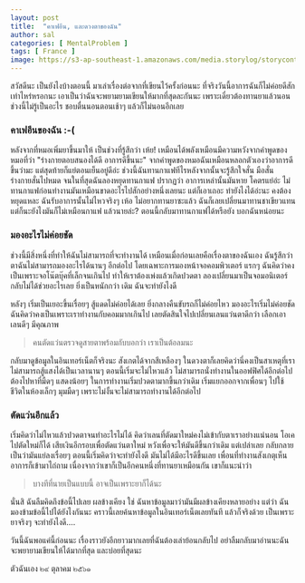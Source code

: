 ```yaml
---
layout: post
title:  "คาเฟอีน,​ และดวงตาของฉัน"
author: sal
categories: [ MentalProblem ]
tags: [ France ]
image: https://s3-ap-southeast-1.amazonaws.com/media.storylog/storycontent/5bcb4a0cd04b46133af4d668/15408190133912753363.jpg
---
```


สวัสดีนะ เป็นยังไงบ้างตอนนี้ มาเล่าเรื่องต่อจากที่เขียนไว้ครั้งก่อนนะ ที่จริงวันนี้อาการฉันก็ไม่ค่อยดีสักเท่าไหร่หรอกนะ เอาเป็นว่าฉันจะพยามยามเขียนให้มากที่สุดละกันนะ เพราะเดี๋ยวต้องทานยาแล้วนอน ช่วงนี้ไม่รู้เป็นอะไร ชอบตื่นนอนตอนเช้าๆ แล้วก็ไม่นอนอีกเลย

### คาเฟอีนของฉัน :-(
หลังจากที่หมอเพิ่มยาขี้นมาให้ เป็นช่วงที่รู้สึกว่า เห้ย! เหมือนได้พลังเหมือนมีความหวังจากคำพูดของหมอที่ว่า "ร่างกายตอบสนองได้ดี อาการดีขึ้นนะ" จากคำพูดของหมอฉันเหมือนหลอกตัวเองว่าอาการดีขึ้นว่ามะ แต่สุดท้ายก็แย่ตอนเย็นอยู่ดีอ่ะ ช่วงนี้ฉันทานกาแฟทีไรหลังจากนั้นจะรู้สึกใจสั่น มือสั่น ร่างกายสั่นไปหมด จนในที่สุดฉันลองหยุดทานกาแฟ ปรากฏว่า อาการเหล่านั้นมันหาย โคตรแย่อ่ะ ไม่ทานกาแฟก่อนทำงานมันเหมือนขาดอะไรไปสักอย่างหนึ่งเลยนะ แต่ก็เอาเถอะ ทำยังไงได้อ่ะนะ คงต้องหยุดแหละ ฉันรับอาการนั้นไม่ไหวจริงๆ เห้อ ไม่อยากทานยาซะแล้ว ฉันก็เลยเปลี่ยนมาทานชาเขียวแทน แต่ก็นะยังไงมันก็ไม่เหมือนกาแฟ แล้วนายล่ะ? ตอนนี้กลับมาทานกาแฟได้หรือยัง บอกฉันหน่อยนะ

### มองอะไรไม่ค่อยชัด
ช่วงนี้มีสิ่งหนึ่งที่ทำให้ฉันไม่สามารถที่จะทำงานได้ เหมือนเมื่อก่อนเลยคือเรื่องตาของฉันเอง ฉันรู้สึกว่าตาฉันไม่สามารถมองอะไรได้นานๆ อีกต่อไป โดยเฉพาะการมองหน้าจอคอมพิวเตอร์ แรกๆ ฉันคิดว่าคงเป็นเพราะจอโน๊ตบุ๊คที่เล็กจนเกินไป ทำให้เราต้องเพ่งแล้วเกิดปวดตา ลองเปลี่ยนมาเป็นจอมอนิเตอร์ กลับไม่ได้ช่วยอะไรเลย ยิ่งเป็นหนักกว่า เดิม ฉันจะทำยังไงดี

หลังๆ เริ่มเป็นเยอะขึ้นเรื่อยๆ สู้แดดไม่ค่อยได้เลย ยิ่งกลางคืนขับรถก็ไม่ค่อยไหว มองอะไรเริ่มไม่ค่อยชัด ฉันคิดว่าคงเป็นเพราะเราทำงานกับคอมมากเกินไป เลยตัดสินใจไปเปลี่ยนเลนแว่นตาดีกว่า เลือกเอาเลนดีๆ มีคุณภาพ

>คนตัดแว่นตรวจดูสายตาพร้อมกับบอกว่า เราเป็นต้อลมนะ

กลับมาดูข้อมูลในอินเทอร์เน็ตก็จริงนะ สังเกตได้จากสีเหลืองๆ ในดวงตาก็เลยคิดว่านี่คงเป็นสาเหตุที่เราไม่สามารถสู้แสงได้เป็นเวลานานๆ ตอนนี้เริ่มจะไม่ไหวแล้ว ไม่สามารถนั่งทำงานในออฟฟิศได้อีกต่อไป ต้องไปหาที่มืดๆ แสดงน้อยๆ ในการทำงานเริ่มปวดตามากขึ้นกว่าเดิม เริ่มแยกออกจากเพื่อนๆ ไปใช้ชีวิตในห้องเล็กๆ มุมมืดๆ เพราะไม่งั้นจะไม่สามารถทำงานได้อีกต่อไป

### ตัดแว่นอีกแล้ว
เริ่มคิดว่าไม่ไหวแล้วปวดตาจนทำอะไรไม่ได้ คิดว่าเลนที่ตัดมาใหม่คงไม่เข้ากับตาเราอย่างแน่นอน โอเคไปตัดใหม่ก็ได้ เสียเงินอีกรอบเพื่อตัดแว่นตาใหม่ หวังเพื่อจะให้มันดีขึ้นกว่าเดิม แต่เปล่าเลย กลับกลายเป็นว่ามันแย่ลงเรื่อยๆ ตอนนี้เริ่มคิดว่าจะทำยังไงดี มันไม่ได้มีอะไรดีขึ้นเลย เพื่อนที่ทำงานสังเกตุเห็นอาการก็เข้ามาไถ่ถาม เนื่องจากว่าเขาก็เป็นอีกคนหนึ่งที่ทานยาเหมือนกัน เขาก็แนะนำว่า

>บางทีที่นายเป็นแบบนี้ อาจเป็นเพราะยาก็ได้นะ

นั่นสิ ฉันลืมคิดถึงข้อนี้ไปเลย ผลข้างเคียง ใช่ ฉันหาข้อมูลมาว่ามันมีผลข้างเคียงหลายอย่าง แต่ว่า ฉันมองข้ามข้อนี้ไปได้ยังไงกันนะ คราวนี้เลยค้นหาข้อมูลในอินเทอร์เน็ตเลยทันที แล้วก็จริงด้วย เป็นเพราะยาจริงๆ จะทำยังไงดี....

วันนี้ฉันพอแค่นี้ก่อนนะ เรื่องราวยังอีกยาวมากเลยที่ฉันต้องเล่าย้อนกลับไป อย่าลืมกลับมาอ่านนะฉันจะพยายามเขียนให้ได้มากที่สุด และบ่อยที่สุดนะ

ตัวฉันเอง
๒๙ ตุลาคม ๒๕๖๑